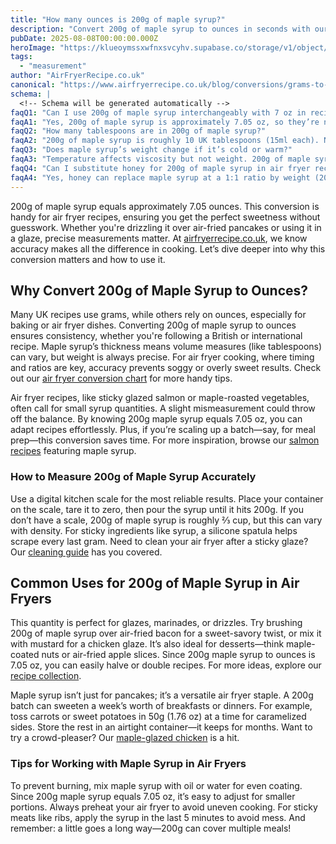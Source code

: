 ```yaml
---
title: "How many ounces is 200g of maple syrup?"
description: "Convert 200g of maple syrup to ounces in seconds with our simple guide. Perfect for air fryer recipes and baking accuracy!"
pubDate: 2025-08-08T00:00:00.000Z
heroImage: "https://klueoymssxwfnxsvcyhv.supabase.co/storage/v1/object/public/Shmucket/200g-maple-syrup-to-ounces.webp"
tags:
  - "measurement"
author: "AirFryerRecipe.co.uk"
canonical: "https://www.airfryerrecipe.co.uk/blog/conversions/grams-to-ounces/200g-maple-syrup-to-ounces"
schema: |
  <!-- Schema will be generated automatically -->
faqQ1: "Can I use 200g of maple syrup interchangeably with 7 oz in recipes?"
faqA1: "Yes, 200g of maple syrup is approximately 7.05 oz, so they’re nearly identical in recipes. For most air fryer dishes, the 0.05 oz difference won’t affect the outcome. However, for precise baking, stick to weight measurements."
faqQ2: "How many tablespoons are in 200g of maple syrup?"
faqA2: "200g of maple syrup is roughly 10 UK tablespoons (15ml each). Note that syrup’s thickness means spoon measurements can vary slightly. For accuracy, especially in air fryer recipes, weighing is best."
faqQ3: "Does maple syrup’s weight change if it’s cold or warm?"
faqA3: "Temperature affects viscosity but not weight. 200g of maple syrup will always be 7.05 oz, whether chilled or warmed. However, warm syrup pours more easily, which can impact volume measurements."
faqQ4: "Can I substitute honey for 200g of maple syrup in air fryer recipes?"
faqA4: "Yes, honey can replace maple syrup at a 1:1 ratio by weight (200g honey = 7.05 oz). Adjust cooking times slightly, as honey caramelizes faster. For recipe ideas, check our <a href=https://www.airfryerrecipe.co.uk>airfryerrecipe.co.uk</a> honey guides."
---
```

<p>200g of maple syrup equals approximately 7.05 ounces. This conversion is handy for air fryer recipes, ensuring you get the perfect sweetness without guesswork. Whether you're drizzling it over air-fried pancakes or using it in a glaze, precise measurements matter. At <a href=https://www.airfryerrecipe.co.uk>airfryerrecipe.co.uk</a>, we know accuracy makes all the difference in cooking. Let’s dive deeper into why this conversion matters and how to use it.</p>  

<h2>Why Convert 200g of Maple Syrup to Ounces?</h2>  
<p>Many UK recipes use grams, while others rely on ounces, especially for baking or air fryer dishes. Converting 200g of maple syrup to ounces ensures consistency, whether you're following a British or international recipe. Maple syrup’s thickness means volume measures (like tablespoons) can vary, but weight is always precise. For air fryer cooking, where timing and ratios are key, accuracy prevents soggy or overly sweet results. Check out our <a href=https://www.airfryerrecipe.co.uk/air-fryer-conversion-chart>air fryer conversion chart</a> for more handy tips.</p>  

<p>Air fryer recipes, like sticky glazed salmon or maple-roasted vegetables, often call for small syrup quantities. A slight mismeasurement could throw off the balance. By knowing 200g maple syrup equals 7.05 oz, you can adapt recipes effortlessly. Plus, if you’re scaling up a batch—say, for meal prep—this conversion saves time. For more inspiration, browse our <a href=https://www.airfryerrecipe.co.uk/recipe-category/salmon>salmon recipes</a> featuring maple syrup.</p>  

<h3>How to Measure 200g of Maple Syrup Accurately</h3>  
<p>Use a digital kitchen scale for the most reliable results. Place your container on the scale, tare it to zero, then pour the syrup until it hits 200g. If you don’t have a scale, 200g of maple syrup is roughly ⅔ cup, but this can vary with density. For sticky ingredients like syrup, a silicone spatula helps scrape every last gram. Need to clean your air fryer after a sticky glaze? Our <a href=https://www.airfryerrecipe.co.uk/air-fryer-cleaner>cleaning guide</a> has you covered.</p>  

<h2>Common Uses for 200g of Maple Syrup in Air Fryers</h2>  
<p>This quantity is perfect for glazes, marinades, or drizzles. Try brushing 200g of maple syrup over air-fried bacon for a sweet-savory twist, or mix it with mustard for a chicken glaze. It’s also ideal for desserts—think maple-coated nuts or air-fried apple slices. Since 200g maple syrup to ounces is 7.05 oz, you can easily halve or double recipes. For more ideas, explore our <a href=https://www.airfryerrecipe.co.uk/recipes>recipe collection</a>.</p>  

<p>Maple syrup isn’t just for pancakes; it’s a versatile air fryer staple. A 200g batch can sweeten a week’s worth of breakfasts or dinners. For example, toss carrots or sweet potatoes in 50g (1.76 oz) at a time for caramelized sides. Store the rest in an airtight container—it keeps for months. Want to try a crowd-pleaser? Our <a href=https://www.airfryerrecipe.co.uk/recipe-category/chicken>maple-glazed chicken</a> is a hit.</p>  

<h3>Tips for Working with Maple Syrup in Air Fryers</h3>  
<p>To prevent burning, mix maple syrup with oil or water for even coating. Since 200g maple syrup equals 7.05 oz, it’s easy to adjust for smaller portions. Always preheat your air fryer to avoid uneven cooking. For sticky meats like ribs, apply the syrup in the last 5 minutes to avoid mess. And remember: a little goes a long way—200g can cover multiple meals!</p>
